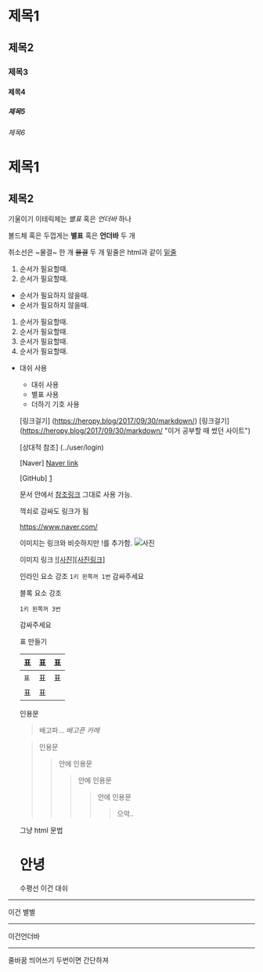 # 제목1
## 제목2
### 제목3
#### 제목4
##### 제목5
###### 제목6

제목1
======

제목2
------

기울이기 이테릭체는 *별표* 혹은 _언더바_ 하나

볼드체 혹은 두껍게는 **별표** 혹은 __언더바__ 두 개

취소선은 ~물결~ 한 개 ~~물결~~ 두 개
밑줄은 html과 같이 <u>밑줄</u>

1. 순서가 필요할때.
1. 순서가 필요할때.
  - 순서가 필요하지 않을때.
  - 순서가 필요하지 않을때.
1. 순서가 필요할때.
  1. 순서가 필요할때.
  1. 순서가 필요할때.
1. 순서가 필요할때.

- 대쉬 사용
  - 대쉬 사용
  * 별표 사용
  + 더하기 기호 사용

  [링크걸기] (https://heropy.blog/2017/09/30/markdown/)
  [링크걸기] (https://heropy.blog/2017/09/30/markdown/ "이거 공부할 때 썼던 사이트")

  [상대적 참조] (../user/login)

  [Naver] [Naver link]

  [GitHub] [1]

  문서 안에서 [참조링크] 그대로 사용 가능.

  꺽쇠로 감싸도 링크가 됨

  <https://www.naver.com/>

  [Naver link]: https://www.naver.com
  [1]: https://github.com
  [참조링크]: https://heropy.blog/2017/09/30/markdown/ "마크다운 튜토리얼"

  이미지는 링크와 비슷하지만 !를 추가함.
  ![사진](https://cdn.dribbble.com/users/917664/screenshots/6769553/chameleon_2x.png "by Dhefry Rezha")

  이미지 링크
  [![사진][사진링크]](링크)

  인라인 요소 강조
  `1키 왼쪽꺼 1번` 감싸주세요

  블록 요소 강조
  ```text
  1키 왼쪽꺼 3번
  ```
  감싸주세요


  표 만들기

  | 표 | 표 | 표 |
  |:---|:---:|---:|
  | `표` | 표 | 표 |
  | 표 | 표 | |

  인용문
  > 배고파...
  > _배고픈 카메_

  >인용문
  >>안에 인용문
  >>>안에 인용문
  >>>>안에 인용문
  >>>>>으악..

  그냥 html 문법
  <h1>안녕</h1>

  수평선
이건 대쉬
---
이건 별별
***
이건언더바
___

줄바꿈  띄어쓰기  두번이면  간단하져
